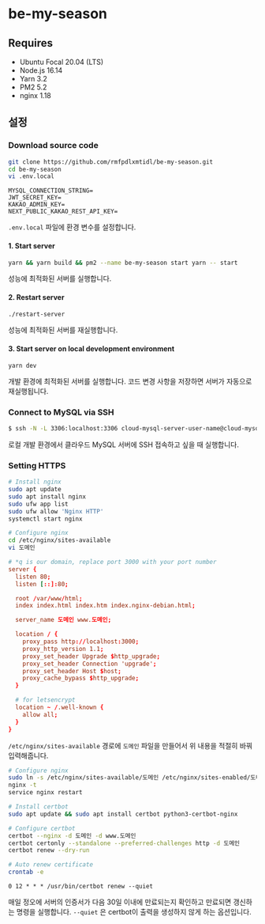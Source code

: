 # be-my-season

## Requires

- Ubuntu Focal 20.04 (LTS)
- Node.js 16.14
- Yarn 3.2
- PM2 5.2
- nginx 1.18

## 설정

### Download source code

```bash
git clone https://github.com/rmfpdlxmtidl/be-my-season.git
cd be-my-season
vi .env.local
```

```
MYSQL_CONNECTION_STRING=
JWT_SECRET_KEY=
KAKAO_ADMIN_KEY=
NEXT_PUBLIC_KAKAO_REST_API_KEY=
```

`.env.local` 파일에 환경 변수를 설정합니다.

#### 1. Start server

```bash
yarn && yarn build && pm2 --name be-my-season start yarn -- start
```

성능에 최적화된 서버를 실행합니다.

#### 2. Restart server

```bash
./restart-server
```

성능에 최적화된 서버를 재실행합니다.

#### 3. Start server on local development environment

```
yarn dev
```

개발 환경에 최적화된 서버를 실행합니다. 코드 변경 사항을 저장하면 서버가 자동으로 재실행됩니다.

### Connect to MySQL via SSH

```bash
$ ssh -N -L 3306:localhost:3306 cloud-mysql-server-user-name@cloud-mysql-server-ip
```

로컬 개발 환경에서 클라우드 MySQL 서버에 SSH 접속하고 싶을 때 실행합니다.

### Setting HTTPS

```bash
# Install nginx
sudo apt update
sudo apt install nginx
sudo ufw app list
sudo ufw allow 'Nginx HTTP'
systemctl start nginx

# Configure nginx
cd /etc/nginx/sites-available
vi 도메인
```

```conf
# *q is our domain, replace port 3000 with your port number
server {
  listen 80;
  listen [::]:80;

  root /var/www/html;
  index index.html index.htm index.nginx-debian.html;

  server_name 도메인 www.도메인;

  location / {
    proxy_pass http://localhost:3000;
    proxy_http_version 1.1;
    proxy_set_header Upgrade $http_upgrade;
    proxy_set_header Connection 'upgrade';
    proxy_set_header Host $host;
    proxy_cache_bypass $http_upgrade;
  }

  # for letsencrypt
  location ~ /.well-known {
    allow all;
  }
}
```

`/etc/nginx/sites-available` 경로에 `도메인` 파일을 만들어서 위 내용을 적절히 바꿔 입력해줍니다.

```bash
# Configure nginx
sudo ln -s /etc/nginx/sites-available/도메인 /etc/nginx/sites-enabled/도메인
nginx -t
service nginx restart

# Install certbot
sudo apt update && sudo apt install certbot python3-certbot-nginx

# Configure certbot
certbot --nginx -d 도메인 -d www.도메인
certbot certonly --standalone --preferred-challenges http -d 도메인
certbot renew --dry-run

# Auto renew certificate
crontab -e
```

```
0 12 * * * /usr/bin/certbot renew --quiet
```

매일 정오에 서버의 인증서가 다음 30일 이내에 만료되는지 확인하고 만료되면 갱신하는 명령을 실행합니다. `--quiet` 은 certbot이 출력을 생성하지 않게 하는 옵션입니다.
